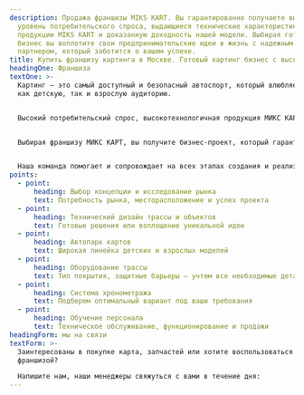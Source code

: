 ```yaml
---
description: Продажа франшизы MIKS KART. Вы гарантированно получаете высокий
  уровень потребительского спроса, выдающиеся технические характеристики
  продукции MIKS KART и доказанную доходность нашей модели. Выбирая готовый
  бизнес вы воплотите свои предпринимательские идеи в жизнь с надежным
  партнером, который заботится о вашем успехе.
title: Купить франшизу картинга в Москве. Готовый картинг бизнес с высокой доходностью
headingOne: Франшиза
textOne: >-
  Картинг – это самый доступный и безопасный автоспорт, который влюбляет в себя
  как детскую, так и взрослую аудиторию. 


  Высокий потребительский спрос, высокотехнологичная продукция МИКС КАРТ и доказанная модель рентабельности – идеальный фундамент для создания своего бизнес-проекта.


  Выбирая франшизу МИКС КАРТ, вы получите бизнес-проект, который гарантирует ваш успех.


  Наша команда помогает и сопровождает на всех этапах создания и реализации проекта:
points:
  - point:
      heading: Выбор концепции и исследование рынка
      text: Потребность рынка, месторасположение и успех проекта
  - point:
      heading: Технический дизайн трассы и объектов
      text: Готовые решения или воплощение уникальной идеи
  - point:
      heading: Автопарк картов
      text: Широкая линейка детских и взрослых моделей
  - point:
      heading: Оборудование трассы
      text: Тип покрытия, защитные барьеры – учтем все необходимые детали
  - point:
      heading: Система хронометража
      text: Подберем оптимальный вариант под ваши требования
  - point:
      heading: Обучение персонала
      text: Техническое обслуживание, функционирование и продажи
headingForm: мы на связи
textForm: >-
  Заинтересованы в покупке карта, запчастей или хотите воспользоваться
  франшизой?

  Напишите нам, наши менеджеры свяжуться с вами в течение дня:
---
```

